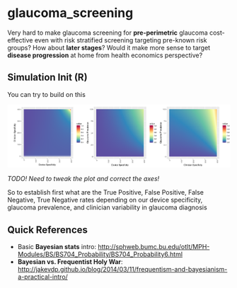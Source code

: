 # glaucoma_screening

Very hard to make glaucoma screening for **pre-perimetric** glaucoma cost-effective even with risk stratified screening targeting pre-known risk groups? How about **later stages**? Would it make more sense to target **disease progression** at home from health economics perspective?

## Simulation Init (R)

You can try to build on this

![alt text](https://github.com/petteriTeikari/glaucoma_screening/blob/master/images/init_simulation_ggplot_check_axes.png "Logo Title Text 1")

*TODO! Need to tweak the plot and correct the axes!*

So to establish first what are the True Positive, False Positive, False Negative, True Negative rates depending on our device specificity, glaucoma prevalence, and clinician variability in glaucoma diagnosis

## Quick References

* Basic **Bayesian stats** intro: http://sphweb.bumc.bu.edu/otlt/MPH-Modules/BS/BS704_Probability/BS704_Probability6.html
* **Bayesian vs. Frequentist Holy War**: http://jakevdp.github.io/blog/2014/03/11/frequentism-and-bayesianism-a-practical-intro/

